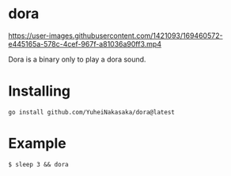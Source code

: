 # dora

https://user-images.githubusercontent.com/1421093/169460572-e445165a-578c-4cef-967f-a81036a90ff3.mp4

Dora is a binary only to play a dora sound.

# Installing

```
go install github.com/YuheiNakasaka/dora@latest
```

# Example

```
$ sleep 3 && dora
```
